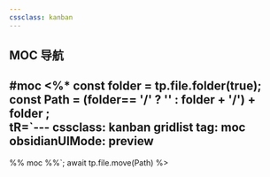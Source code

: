 ```yaml
---
cssclass: kanban
---
```


## MOC 导航
#moc 
<%* 
const folder = tp.file.folder(true);  
const Path = (folder== '/' ? '' : folder + '/') + folder ;  
tR=`---
cssclass: kanban gridlist
tag: moc
obsidianUIMode: preview
--- 
%% moc %%`;
await tp.file.move(Path)
%>
